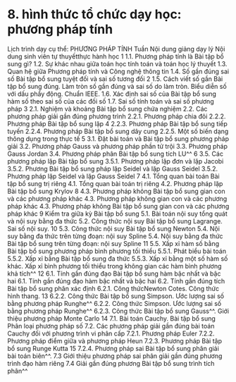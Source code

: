 # 8. hình thức tổ chức dạy học: phương pháp tính
Lịch trình dạy cụ thể: PHƯƠNG PHÁP TÍNH Tuần Nội dung giảng dạy lý Nội dung sinh viên tự thuyếtthực hành học 1 1.1. Phương pháp tính là Bài tập bổ sung gì? 1.2. Sự khác nhau giữa toán học tính toán và toán học lý thuyết 1.3. Quan hệ giữa Phương pháp tính và Công nghệ thông tin 1.4. Số gần đúng sai số Bài tập bổ sung tuyệt đối và sai số tương đối 2 1.5. Cách viết số gần Bài tập bổ sung đúng. Làm tròn số gần đúng và sai số do làm tròn. Biểu diễn số với dấu phẩy động. Chuẩn IEEE. 1.6. Xác định sai số của Bài tập bổ sung hàm số theo sai số của các đối số 1.7. Sai số tính toán và sai số phương pháp 3 2.1. Nghiệm và khoảng Bài tập bổ sung chứa nghiệm 2.2. Các phương pháp giải gần đúng phương trình 2.2.1. Phương pháp chia đôi 2.2.2. Phương pháp Bài tập bổ sung lặp 4 2.2.3. Phương pháp Bài tập bổ sung tiếp tuyến 2.2.4. Phương pháp Bài tập bổ sung dây cung 2.2.5. Một số biến dạng thông dụng trong thực tế 5 3.1. Đặt bài toán và Bài tập bổ sung phương pháp giải 3.2. Phương pháp Gauss và phương pháp phần tử trội 3.3. Phương pháp Gauss Jordan 3.4. Phương pháp phân Bài tập bổ sung tích LU^^ 6 3.5. Các phương pháp lặp Bài tập bổ sung 3.5.1. Phương pháp lặp đơn và lặp Jacobi 3.5.2. Phương Bài tập bổ sung pháp lặp Seidel và lặp Gauss Seidel 3.5.2. Phương pháp lặp Seidel và lặp Gauss Seidel 7 4.1. Tổng quan bài toán Bài tập bổ sung trị riêng 4.1. Tổng quan bài toán trị riêng 4.2. Phương pháp lặp Bài tập bổ sung Krylov 8 4.3. Phương pháp không Bài tập bổ sung gian con và các phương pháp khác 4.3. Phương pháp không gian con và các phương pháp khác 4.3. Phương pháp không Bài tập bổ sung gian con và các phương pháp khác 9 Kiểm tra giữa kỳ Bài tập bổ sung 5.1. Bài toán nội suy tổng quát và nội suy bằng đa thức 5.2. Công thức nội suy Bài tập bổ sung Lagrange. Sai số nội suy. 10 5.3. Công thức nội suy Bài tập bổ sung Newton 5.4. Nội suy bằng đa thức trên từng đoạn: nội suy Spline 5.4. Nội suy bằng đa thức Bài tập bổ sung trên từng đoạn: nội suy Spline 11 5.5. Xấp xỉ hàm số bằng Bài tập bổ sung phương pháp bình phương tối thiểu 5.5.1. Phát biểu bài toán 5.5.2. Xấp xỉ bằng Bài tập bổ sung đa thức 5.5.3. Xấp xỉ bằng một số hàm số khác. Xấp xỉ bình phương tối thiểu trong không gian các hàm bình phương khả tích^^ 12 6.1. Tính gần đúng đạo Bài tập bổ sung hàm bậc nhất và bậc hai 6.1. Tính gần đúng đạo hàm bậc nhất và bậc hai 6.2. Tính gần đúng tích Bài tập bổ sung phân xác định 6.2.1. Công thứcNewton Cotes. Công thức hình thang. 13 6.2.2. Công thức Bài tập bổ sung Simpson. Ước lượng sai số bằng phương pháp Runghe^^ 6.2.2. Công thức Simpson. Ước lượng sai số bằng phương pháp Runghe^^ 6.2.3. Công thức Bài tập bổ sung Gauss^^. Giới thiệu phương pháp Monte Carlo 14 7.1. Bài toán Cauchy. Bài tập bổ sung Phân loại phương pháp số 7.2. Các phương pháp giải gần đúng bài toán Cauchy đối với phương trình vi phân cấp 7.2.1. Phương pháp Euler 7.2.2. Phương pháp điểm giữa và phương pháp Heun 7.2.3. Phương pháp Bài tập bổ sung Runge Kutta 15 7.2.4. Phương pháp sai Bài tập bổ sung phân giải bài toán biên^^. 7.3 Giới thiệu phương pháp sai phân giải gần đúng phương trình đạo hàm riêng 7.4 Giải gần đúng phương Bài tập bổ sung trình tích phân^^
